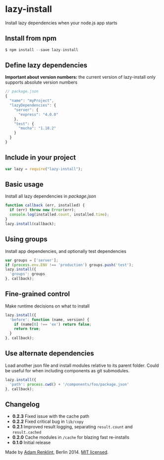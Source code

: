 lazy-install
============

Install lazy dependencies when your node.js app starts

## Install from npm

```javascript
$ npm install --save lazy-install
```

## Define lazy dependencies

**Important about version numbers:** the current version of lazy-install only supports absolute version numbers

```javascript
// package.json
{
  "name": "myProject",
  "lazyDependencies": {
    "server": {
      "express": "4.0.0"
    },
    "test": {
      "mocha": "1.18.2"
    }
  }
}
```

## Include in your project

```javascript
var lazy = require("lazy-install");
```

## Basic usage

Install all lazy dependencies in *package.json*

```javascript
function callback (err, installed) {
  if (err) throw new Error(err);
  console.log(installed.count, installed.time);
}
lazy.install(callback);
```

## Using groups

Install app dependencies, and optionally test dependencies

```javascript
var groups = ['server'];
if (process.env.ENV !== 'production') groups.push('test');
lazy.install({
  'groups': groups
}, callback);
```

## Fine-grained control

Make runtime decisions on what to install

```javascript
lazy.install({
  'before': function (name, version) {
    if (name[0] !== 'ex') return false;
    return true;
  }
}, callback);
```

## Use alternate dependencies

Load another json file and install modules relative to its parent folder. Could be useful for when including components as git submodules.

```javascript
lazy.install({
  'path': process.cwd() + '/components/foo/package.json'
}, callback);
```

## Changelog

- **0.2.3** Fixed issue with the cache path
- **0.2.2** Fixed critical bug in ```lib/copy```
- **0.2.1** Improved result logging, separating ```result.count``` and ```result.cached```
- **0.2.0** Cache modules in ```/cache``` for blazing fast re-installs
- **0.1.0** Initial release

Made by [Adam Renklint](http://adamrenklint.com), Berlin 2014. [MIT licensed](https://github.com/adamrenklint/lazy-install/blob/master/LICENSE).